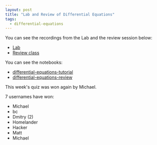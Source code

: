 ```yaml
---
layout: post
title: "Lab and Review of Differential Equations"
tags:
  - differential-equations
---
```


You can see the recordings from the Lab and the review session below:

- [Lab](https://cardiff.cloud.panopto.eu/Panopto/Pages/Viewer.aspx?id=c3108da0-8489-49c5-9155-b23500c0ba73)
- [Review class](https://cardiff.cloud.panopto.eu/Panopto/Pages/Viewer.aspx?id=a4145d84-60ca-48c3-90fe-b23200a56a4e)

You can see the notebooks:

- [differential-equations-tutorial]({{site.baseurl}}/assets/nbs/2024-2025/differential-equations-tutorial.ipynb)
- [differential-equations-review]({{site.baseurl}}/assets/nbs/2024-2025/differential-equations-review.ipynb)

This week's quiz was won again by Michael.

7 usernames have won:

- Michael
- bc
- Dmitry (2)
- Homelander
- Hacker
- Matt
- Michael
